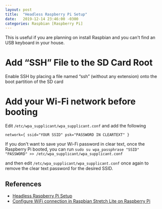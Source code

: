 ```yaml
---
layout: post
title:  "Headless Raspberry Pi Setup"
date:   2019-12-14 23:46:00 -0300
categories: Raspbian [Raspberry Pi]
---
```


This is useful if you are planning on install Raspbian and you can't find an USB keyboard in your house.

# Add “SSH” File to the SD Card Root
Enable SSH by placing a file named “ssh” (without any extension) onto the boot partition of the SD card

# Add your Wi-Fi network before booting
Edit `/etc/wpa_supplicant/wpa_supplicant.conf` and add the following

``network={
        ssid="YOUR SSID"
        psk="PASSWORD IN CLEARTEXT"
}``

If you don't want to save your Wi-Fi password in clear text, once the Raspberry Pi booted, you can run
``sudo su
wpa_passphrase "SSID" "PASSWORD" >> /etc/wpa_supplicant/wpa_supplicant.conf``

and then edit `/etc/wpa_supplicant/wpa_supplicant.conf` once again to remove the clear text password for the desired SSID.


## References
* [Headless Raspberry Pi Setup](https://hackernoon.com/raspberry-pi-headless-install-462ccabd75d0)
* [Configure WiFi connection in Raspbian Stretch Lite on Raspberry Pi](http://coffeetime.solutions/configure-wifi-connection-raspbian-stretch-lite-raspberry-pi/)
